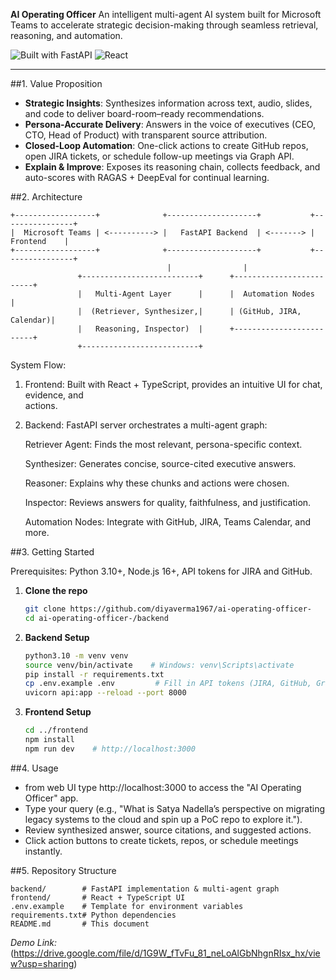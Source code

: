 **AI Operating Officer**
An intelligent multi-agent AI system built for Microsoft Teams to accelerate strategic decision-making through seamless retrieval, reasoning, and automation.

![Built with FastAPI](https://img.shields.io/badge/Built%20with-FastAPI-blue) ![React](https://img.shields.io/badge/Frontend-React-informational)

---

##1. Value Proposition

* **Strategic Insights**: Synthesizes information across text, audio, slides, and code to deliver board-room–ready recommendations.
* **Persona-Accurate Delivery**: Answers in the voice of executives (CEO, CTO, Head of Product) with transparent source attribution.
* **Closed-Loop Automation**: One-click actions to create GitHub repos, open JIRA tickets, or schedule follow-up meetings via Graph API.
* **Explain & Improve**: Exposes its reasoning chain, collects feedback, and auto-scores with RAGAS + DeepEval for continual learning.

##2. Architecture

```plaintext
+------------------+              +--------------------+           +----------------+
|  Microsoft Teams | <----------> |   FastAPI Backend  | <-------> |    Frontend    |
+------------------+              +--------------------+           +----------------+
                                   |                |       
               +--------------------------+      +-------------------------+
               |   Multi-Agent Layer      |      |  Automation Nodes       |
               |  (Retriever, Synthesizer,|      | (GitHub, JIRA, Calendar)|
               |   Reasoning, Inspector)  |      +-------------------------+ 
               +--------------------------+   
```
System Flow:

1. Frontend: Built with React + TypeScript, provides an intuitive UI for chat, evidence, and     
             actions.

2. Backend: FastAPI server orchestrates a multi-agent graph:

   Retriever Agent: Finds the most relevant, persona-specific context.

   Synthesizer: Generates concise, source-cited executive answers.

   Reasoner: Explains why these chunks and actions were chosen.

   Inspector: Reviews answers for quality, faithfulness, and justification.

   Automation Nodes: Integrate with GitHub, JIRA, Teams Calendar, and more.
   
##3. Getting Started
    
  Prerequisites: Python 3.10+, Node.js 16+, API tokens for JIRA and GitHub.

1. **Clone the repo**

   ```bash
   git clone https://github.com/diyaverma1967/ai-operating-officer-
   cd ai-operating-officer-/backend
   ```
2. **Backend Setup**

   ```bash
   python3.10 -m venv venv
   source venv/bin/activate    # Windows: venv\Scripts\activate
   pip install -r requirements.txt
   cp .env.example .env         # Fill in API tokens (JIRA, GitHub, Graph)
   uvicorn api:app --reload --port 8000
   ```
3. **Frontend Setup**

   ```bash
   cd ../frontend
   npm install
   npm run dev    # http://localhost:3000
   ```

##4. Usage

* from web UI type http://localhost:3000 to access the "AI Operating Officer" app.
* Type your query (e.g., "What is Satya Nadella’s perspective on migrating legacy systems to the cloud and spin up a PoC repo to explore it.").
* Review synthesized answer, source citations, and suggested actions.
* Click action buttons to create tickets, repos, or schedule meetings instantly.

##5. Repository Structure

```
backend/        # FastAPI implementation & multi-agent graph
frontend/       # React + TypeScript UI
.env.example    # Template for environment variables
requirements.txt# Python dependencies
README.md       # This document
```

*Demo Link:* (https://drive.google.com/file/d/1G9W_fTvFu_81_neLoAlGbNhgnRIsx_hx/view?usp=sharing) 

